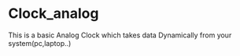 # Clock_analog
This is a basic Analog Clock which takes data Dynamically from your system(pc,laptop..)
